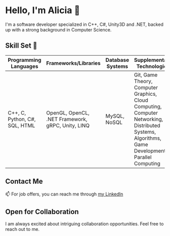 # Hello, I'm Alicia 👋

I'm a software developer specialized in C++, C#, Unity3D and .NET, backed up with a strong background in Computer Science.

## Skill Set 🧰

<table>
  <thead>
    <tr>
      <th>Programming Languages</th>
      <th>Frameworks/Libraries</th>
      <th>Database Systems</th>
      <th>Supplementary Technologies</th>
      <th>Tools</th>
      <th>Concepts</th>
      <th>Language Proficiency</th>
    </tr>
  </thead>
  <tbody>
    <tr>
      <td>C++, C, Python, C#, SQL, HTML</td>
      <td>OpenGL, OpenCL, .NET Framework, gRPC, Unity, LINQ</td>
      <td>MySQL, NoSQL</td>
      <td>Git, Game Theory, Computer Graphics, Cloud Computing, Computer Networking, Distributed Systems, Algorithms, Game Development, Parallel Computing</td>
      <td>PostgreSQL, MongoDB, VS Code, Unity3D, UE5</td>
      <td>Object-Oriented Programming (OOP), Concurrent Engineering, Software Development</td>
      <td>English (C1), Finnish (A2), Estonian (A1)</td>
    </tr>
  </tbody>
</table>

## Contact Me
📫 For job offers, you can reach me through [my LinkedIn](https://www.linkedin.com/in/aliciagamedev/)

## Open for Collaboration 
I am always excited about intriguing collaboration opportunities. Feel free to reach out to me.
